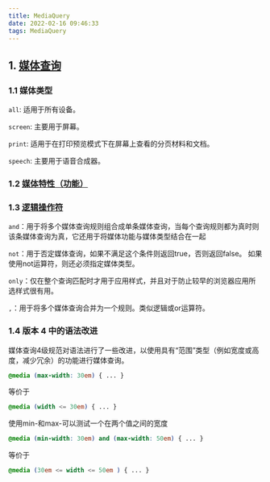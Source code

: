 ```yaml
---
title: MediaQuery
date: 2022-02-16 09:46:33
tags: MediaQuery
---
```


## 1. [媒体查询](https://developer.mozilla.org/zh-CN/docs/Web/CSS/Media_Queries/Using_media_queries)

### 1.1 媒体类型

```all```: 适用于所有设备。

```screen```: 主要用于屏幕。

```print```: 适用于在打印预览模式下在屏幕上查看的分页材料和文档。

```speech```: 主要用于语音合成器。

### 1.2 [媒体特性（功能）](https://developer.mozilla.org/zh-CN/docs/Web/CSS/Media_Queries/Using_media_queries#%E5%AA%92%E4%BD%93%E7%89%B9%E6%80%A7)

### 1.3 [逻辑操作符](https://developer.mozilla.org/zh-CN/docs/Web/CSS/Media_Queries/Using_media_queries#%E5%AA%92%E4%BD%93%E7%89%B9%E6%80%A7)

```and```：用于将多个媒体查询规则组合成单条媒体查询，当每个查询规则都为真时则该条媒体查询为真，它还用于将媒体功能与媒体类型结合在一起

```not```：用于否定媒体查询，如果不满足这个条件则返回true，否则返回false。 如果使用not运算符，则还必须指定媒体类型。

```only```：仅在整个查询匹配时才用于应用样式，并且对于防止较早的浏览器应用所选样式很有用。

```,```：用于将多个媒体查询合并为一个规则。类似逻辑或or运算符。

### 1.4 版本 4 中的语法改进

媒体查询4级规范对语法进行了一些改进，以使用具有“范围”类型（例如宽度或高度，减少冗余）的功能进行媒体查询。

```css
@media (max-width: 30em) { ... }
```

等价于

```css
@media (width <= 30em) { ... }
```

使用min-和max-可以测试一个在两个值之间的宽度

```css
@media (min-width: 30em) and (max-width: 50em) { ... }
```

等价于

```css
@media (30em <= width <= 50em ) { ... }
```
